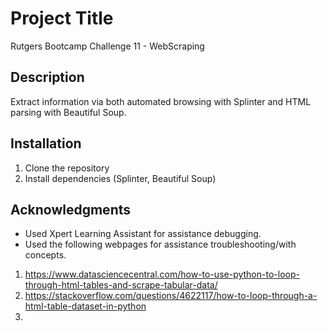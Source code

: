 # Project Title
Rutgers Bootcamp Challenge 11 - WebScraping

## Description
Extract information via both automated browsing with Splinter and HTML parsing with Beautiful Soup.

## Installation
1. Clone the repository
2. Install dependencies (Splinter, Beautiful Soup)

## Acknowledgments
- Used Xpert Learning Assistant for assistance debugging.
-  Used the following webpages for assistance troubleshooting/with concepts.
  1. https://www.datasciencecentral.com/how-to-use-python-to-loop-through-html-tables-and-scrape-tabular-data/
  2. https://stackoverflow.com/questions/4622117/how-to-loop-through-a-html-table-dataset-in-python
  3. 
